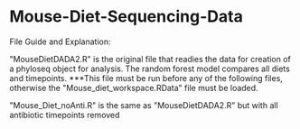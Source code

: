 # Mouse-Diet-Sequencing-Data

File Guide and Explanation:

"MouseDietDADA2.R" is the original file that readies the data for creation of a phyloseq object for analysis. The random forest model compares all diets and timepoints. ***This file must be run before any of the following files, otherwise the "Mouse_diet_workspace.RData" file must be loaded.

"Mouse_Diet_noAnti.R" is the same as "MouseDietDADA2.R" but with all antibiotic timepoints removed

